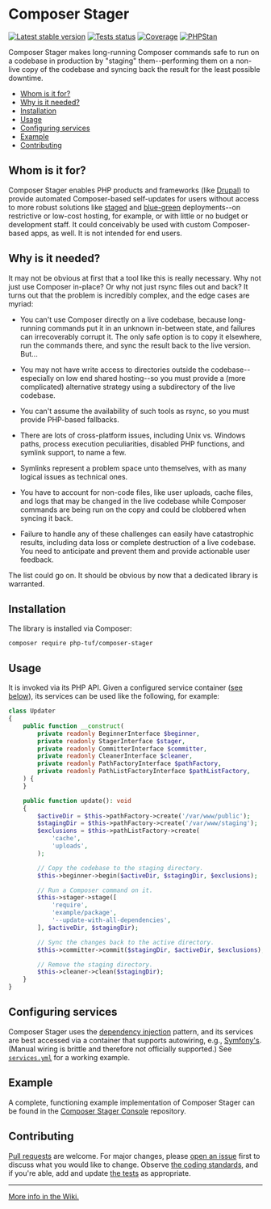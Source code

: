 
# Composer Stager

[![Latest stable version](https://poser.pugx.org/php-tuf/composer-stager/v/stable)](https://packagist.org/packages/php-tuf/composer-stager)
[![Tests status](https://github.com/php-tuf/composer-stager/actions/workflows/main.yml/badge.svg?branch=main)](https://github.com/php-tuf/composer-stager/actions/workflows/main.yml)
[![Coverage](https://img.shields.io/badge/Coverage-100%25-brightgreen.svg?style=flat)](https://github.com/php-tuf/composer-stager/actions/workflows/main.yml) <!-- A static "100%" value can be used safely here because grumphp will fail builds if coverage falls below that. See grumphp.yml.dist. -->
[![PHPStan](https://img.shields.io/badge/PHPStan-max-brightgreen.svg?style=flat)](https://github.com/phpstan/phpstan)

Composer Stager makes long-running Composer commands safe to run on a codebase in production by "staging" them--performing them on a non-live copy of the codebase and syncing back the result for the least possible downtime.

- [Whom is it for?](#whom-is-it-for)
- [Why is it needed?](#why-is-it-needed)
- [Installation](#installation)
- [Usage](#usage)
- [Configuring services](#configuring-services)
- [Example](#example)
- [Contributing](#contributing)

## Whom is it for?

Composer Stager enables PHP products and frameworks (like [Drupal](https://drupal.org/)) to provide automated Composer-based self-updates for users without access to more robust solutions like [staged](https://en.wikipedia.org/wiki/Development,_testing,_acceptance_and_production) and [blue-green](https://martinfowler.com/bliki/BlueGreenDeployment.html) deployments--on restrictive or low-cost hosting, for example, or with little or no budget or development staff. It could conceivably be used with custom Composer-based apps, as well. It is not intended for end users.

## Why is it needed?

It may not be obvious at first that a tool like this is really necessary. Why not just use Composer in-place? Or why not just rsync files out and back? It turns out that the problem is incredibly complex, and the edge cases are myriad:

- You can't use Composer directly on a live codebase, because long-running commands put it in an unknown in-between state, and failures can irrecoverably corrupt it. The only safe option is to copy it elsewhere, run the commands there, and sync the result back to the live version. But...

- You may not have write access to directories outside the codebase--especially on low end shared hosting--so you must provide a (more complicated) alternative strategy using a subdirectory of the live codebase.

- You can't assume the availability of such tools as rsync, so you must provide PHP-based fallbacks.

- There are lots of cross-platform issues, including Unix vs. Windows paths, process execution peculiarities, disabled PHP functions, and symlink support, to name a few.

- Symlinks represent a problem space unto themselves, with as many logical issues as technical ones.

- You have to account for non-code files, like user uploads, cache files, and logs that may be changed in the live codebase while Composer commands are being run on the copy and could be clobbered when syncing it back.

- Failure to handle any of these challenges can easily have catastrophic results, including data loss or complete destruction of a live codebase. You need to anticipate and prevent them and provide actionable user feedback. 

The list could go on. It should be obvious by now that a dedicated library is warranted.

## Installation

The library is installed via Composer:

```shell
composer require php-tuf/composer-stager
```

## Usage

It is invoked via its PHP API. Given a configured service container ([see below](#configuring-services)), its services can be used like the following, for example:

```php
class Updater
{
    public function __construct(
        private readonly BeginnerInterface $beginner,
        private readonly StagerInterface $stager,
        private readonly CommitterInterface $committer,
        private readonly CleanerInterface $cleaner,
        private readonly PathFactoryInterface $pathFactory,
        private readonly PathListFactoryInterface $pathListFactory,
    ) {
    }

    public function update(): void
    {
        $activeDir = $this->pathFactory->create('/var/www/public');
        $stagingDir = $this->pathFactory->create('/var/www/staging');
        $exclusions = $this->pathListFactory->create(
            'cache',
            'uploads',
        );

        // Copy the codebase to the staging directory.
        $this->beginner->begin($activeDir, $stagingDir, $exclusions);

        // Run a Composer command on it.
        $this->stager->stage([
            'require',
            'example/package',
            '--update-with-all-dependencies',
        ], $activeDir, $stagingDir);

        // Sync the changes back to the active directory.
        $this->committer->commit($stagingDir, $activeDir, $exclusions);

        // Remove the staging directory.
        $this->cleaner->clean($stagingDir);
    }
}
```

## Configuring services

Composer Stager uses the [dependency injection](https://en.wikipedia.org/wiki/Dependency_injection) pattern, and its services are best accessed via a container that supports autowiring, e.g., [Symfony's](https://symfony.com/doc/current/service_container.html). (Manual wiring is brittle and therefore not officially supported.) See [`services.yml`](services.yml) for a working example.

## Example

A complete, functioning example implementation of Composer Stager can be found in the [Composer Stager Console](https://github.com/php-tuf/composer-stager-console) repository.

## Contributing

[Pull requests](https://github.com/php-tuf/composer-stager/pulls?q=is%3Apr+is%3Aopen+sort%3Aupdated-desc) are welcome. For major changes, please [open an issue](https://github.com/php-tuf/composer-stager/issues?q=is%3Aissue+is%3Aopen+sort%3Aupdated-desc) first to discuss what you would like to change. Observe [the coding standards](https://github.com/php-tuf/composer-stager/wiki/Coding-standards-&-style-guide), and if you're able, add and update [the tests](https://github.com/php-tuf/composer-stager/wiki/Automated-testing) as appropriate.

---

[More info in the Wiki.](https://github.com/php-tuf/composer-stager/wiki)
